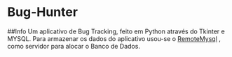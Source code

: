 # Bug-Hunter
##Info
Um aplicativo de Bug Tracking, feito em Python através do Tkinter e MYSQL.
Para armazenar os dados do aplicativo usou-se o [RemoteMysql](remotemysql.com) , como servidor para alocar o Banco de Dados.
